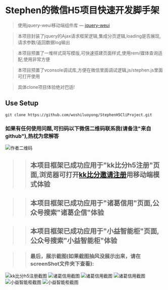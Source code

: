 # Stephen的微信H5项目快速开发脚手架

> 使用jquery-weui移动端组件库 — [jquery-weui](http://www.jqweui.cn/components)

> 本项目封装了jquery的Ajax请求框架逻辑,集成分页逻辑,loading是否展现,请求参数/返回数据log输出

> 本项目预置了一堆样式简写模版,可快速搭建页面样式,使用rem/媒体查询适配,使用非常方便

> 本项目预置了vconsole调试库,方便在微信里面调试逻辑,js/stephen.js里面可打开使用

> 具体clone项目体验绝对巴适!

## Use Setup

``` shell
git clone https://github.com/woshiluoyong/StephenH5CliProject.git
```

### 如果有任何使用问题,可扫码以下微信二维码联系我(请备注"来自github"),热枕为您解答
![作者二维码](https://github.com/woshiluoyong/StephenH5CliProject/blob/master/screenShot/my_wx_code.jpg)

>> ## 本项目框架已成功应用于"kk比分h5注册"页面,浏览器可打开[kk比分邀请注册](http://invite.bifenkk.com?inviteCode=8795241)用移动端模式体验

>> ## 本项目框架已成功应用于"诸葛信用"页面,公众号搜索"诸葛企信"体验

>> ## 本项目框架已成功应用于"小益智能柜"页面,公众号搜索"小益智能柜"体验

>> ### 最后，展示截图(如果截图抽风没展示出来，请在screenShot文件夹下查看):

![kk比分h5注册截图](https://github.com/woshiluoyong/StephenH5CliProject/blob/master/screenShot/1.jpg)
![诸葛信用截图](https://github.com/woshiluoyong/StephenH5CliProject/blob/master/screenShot/2.jpg)
![诸葛信用截图](https://github.com/woshiluoyong/StephenH5CliProject/blob/master/screenShot/3.jpg)
![诸葛信用截图](https://github.com/woshiluoyong/StephenH5CliProject/blob/master/screenShot/4.jpg)
![小益智能柜截图](https://github.com/woshiluoyong/StephenH5CliProject/blob/master/screenShot/5.jpg)
![小益智能柜截图](https://github.com/woshiluoyong/StephenH5CliProject/blob/master/screenShot/6.jpg)
